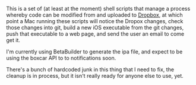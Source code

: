 ﻿This is a set of (at least at the moment) shell scripts that manage a process whereby code can be modified from and uploaded to [Dropbox](http://www.dropbox.com/), at which point a Mac running these scripts will notice the Dropox changes, check those changes into git, build a new iOS executable from the git changes, push that executable to a web page, and send the user an email to come get it.

I'm currently using BetaBuilder to generate the ipa file, and expect to be using the boxcar API to to notifications soon.

There's a bunch of hardcoded junk in this thing that I need to fix, the cleanup is in process, but it isn't really ready for anyone else to use, yet. 